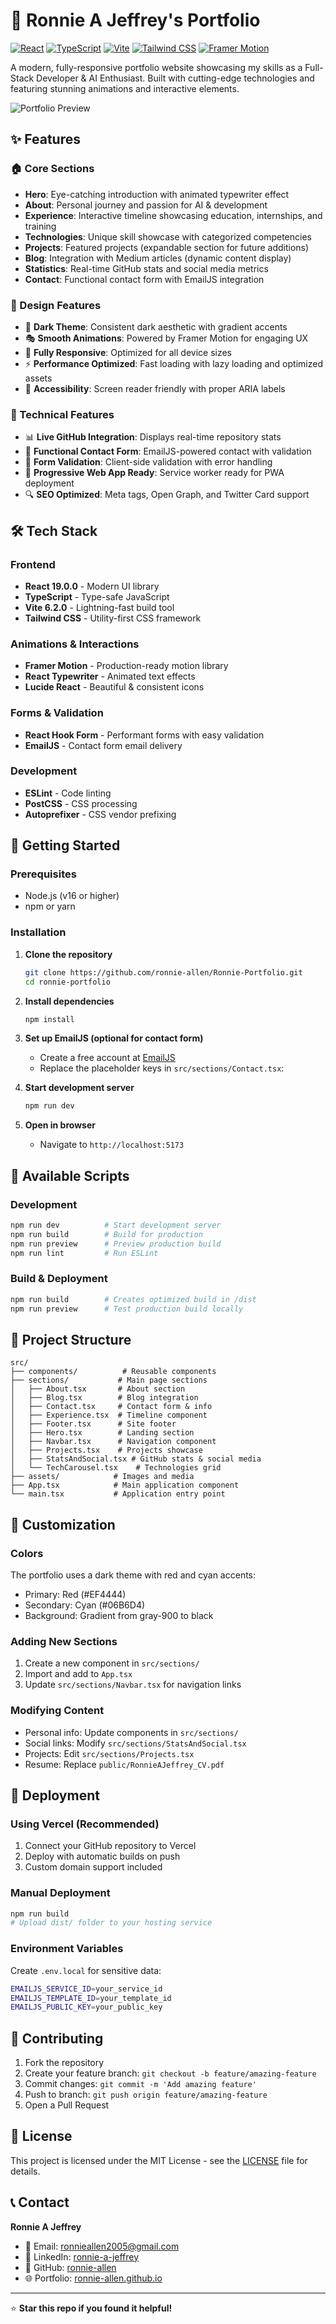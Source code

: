 # 🚀 Ronnie A Jeffrey's Portfolio

[![React](https://img.shields.io/badge/React-19.0.0-blue.svg)](https://reactjs.org/)
[![TypeScript](https://img.shields.io/badge/TypeScript-5.7.2-blue.svg)](https://www.typescriptlang.org/)
[![Vite](https://img.shields.io/badge/Vite-6.2.0-646CFF.svg)](https://vitejs.dev/)
[![Tailwind CSS](https://img.shields.io/badge/Tailwind_CSS-3.4.17-38B2AC.svg)](https://tailwindcss.com/)
[![Framer Motion](https://img.shields.io/badge/Framer_Motion-12.10.5-0055FF.svg)](https://www.framer.com/motion/)

A modern, fully-responsive portfolio website showcasing my skills as a Full-Stack Developer & AI Enthusiast. Built with cutting-edge technologies and featuring stunning animations and interactive elements.

![Portfolio Preview](./public/RA-Profile.png)

## ✨ Features

### 🏠 Core Sections
- **Hero**: Eye-catching introduction with animated typewriter effect
- **About**: Personal journey and passion for AI & development
- **Experience**: Interactive timeline showcasing education, internships, and training
- **Technologies**: Unique skill showcase with categorized competencies
- **Projects**: Featured projects (expandable section for future additions)
- **Blog**: Integration with Medium articles (dynamic content display)
- **Statistics**: Real-time GitHub stats and social media metrics
- **Contact**: Functional contact form with EmailJS integration

### 🎨 Design Features
- 🌙 **Dark Theme**: Consistent dark aesthetic with gradient accents
- 🎭 **Smooth Animations**: Powered by Framer Motion for engaging UX
- 📱 **Fully Responsive**: Optimized for all device sizes
- ⚡ **Performance Optimized**: Fast loading with lazy loading and optimized assets
- 🎯 **Accessibility**: Screen reader friendly with proper ARIA labels

### 🔧 Technical Features
- 📊 **Live GitHub Integration**: Displays real-time repository stats
- 📧 **Functional Contact Form**: EmailJS-powered contact with validation
- 📝 **Form Validation**: Client-side validation with error handling
- 🎨 **Progressive Web App Ready**: Service worker ready for PWA deployment
- 🔍 **SEO Optimized**: Meta tags, Open Graph, and Twitter Card support

## 🛠️ Tech Stack

### Frontend
- **React 19.0.0** - Modern UI library
- **TypeScript** - Type-safe JavaScript
- **Vite 6.2.0** - Lightning-fast build tool
- **Tailwind CSS** - Utility-first CSS framework

### Animations & Interactions
- **Framer Motion** - Production-ready motion library
- **React Typewriter** - Animated text effects
- **Lucide React** - Beautiful & consistent icons

### Forms & Validation
- **React Hook Form** - Performant forms with easy validation
- **EmailJS** - Contact form email delivery

### Development
- **ESLint** - Code linting
- **PostCSS** - CSS processing
- **Autoprefixer** - CSS vendor prefixing

## 🚀 Getting Started

### Prerequisites
- Node.js (v16 or higher)
- npm or yarn

### Installation

1. **Clone the repository**
   ```bash
   git clone https://github.com/ronnie-allen/Ronnie-Portfolio.git
   cd ronnie-portfolio
   ```

2. **Install dependencies**
   ```bash
   npm install
   ```

3. **Set up EmailJS (optional for contact form)**
   - Create a free account at [EmailJS](https://www.emailjs.com/)
   - Replace the placeholder keys in `src/sections/Contact.tsx`:


4. **Start development server**
   ```bash
   npm run dev
   ```

5. **Open in browser**
   - Navigate to `http://localhost:5173`

## 📜 Available Scripts

### Development
```bash
npm run dev          # Start development server
npm run build        # Build for production
npm run preview      # Preview production build
npm run lint         # Run ESLint
```

### Build & Deployment
```bash
npm run build        # Creates optimized build in /dist
npm run preview      # Test production build locally
```

## 📁 Project Structure

```
src/
├── components/          # Reusable components
├── sections/           # Main page sections
│   ├── About.tsx       # About section
│   ├── Blog.tsx        # Blog integration
│   ├── Contact.tsx     # Contact form & info
│   ├── Experience.tsx  # Timeline component
│   ├── Footer.tsx      # Site footer
│   ├── Hero.tsx        # Landing section
│   ├── Navbar.tsx      # Navigation component
│   ├── Projects.tsx    # Projects showcase
│   ├── StatsAndSocial.tsx # GitHub stats & social media
│   └── TechCarousel.tsx    # Technologies grid
├── assets/            # Images and media
├── App.tsx            # Main application component
└── main.tsx           # Application entry point
```

## 🎨 Customization

### Colors
The portfolio uses a dark theme with red and cyan accents:
- Primary: Red (#EF4444)
- Secondary: Cyan (#06B6D4)
- Background: Gradient from gray-900 to black

### Adding New Sections
1. Create a new component in `src/sections/`
2. Import and add to `App.tsx`
3. Update `src/sections/Navbar.tsx` for navigation links

### Modifying Content
- Personal info: Update components in `src/sections/`
- Social links: Modify `src/sections/StatsAndSocial.tsx`
- Projects: Edit `src/sections/Projects.tsx`
- Resume: Replace `public/RonnieAJeffrey_CV.pdf`

## 🚀 Deployment

### Using Vercel (Recommended)
1. Connect your GitHub repository to Vercel
2. Deploy with automatic builds on push
3. Custom domain support included

### Manual Deployment
```bash
npm run build
# Upload dist/ folder to your hosting service
```

### Environment Variables
Create `.env.local` for sensitive data:
```bash
EMAILJS_SERVICE_ID=your_service_id
EMAILJS_TEMPLATE_ID=your_template_id
EMAILJS_PUBLIC_KEY=your_public_key
```

## 🤝 Contributing

1. Fork the repository
2. Create your feature branch: `git checkout -b feature/amazing-feature`
3. Commit changes: `git commit -m 'Add amazing feature'`
4. Push to branch: `git push origin feature/amazing-feature`
5. Open a Pull Request

## 📄 License

This project is licensed under the MIT License - see the [LICENSE](LICENSE) file for details.

## 📞 Contact

**Ronnie A Jeffrey**
- 📧 Email: ronnieallen2005@gmail.com
- 🔗 LinkedIn: [ronnie-a-jeffrey](https://www.linkedin.com/in/ronnie-a-jeffrey-0901b22bb/)
- 🐙 GitHub: [ronnie-allen](https://github.com/ronnie-allen)
- 🌐 Portfolio: [ronnie-allen.github.io](https://ronnie-allen.github.io/Ronnie-Portfolio)

---

⭐ **Star this repo if you found it helpful!**
